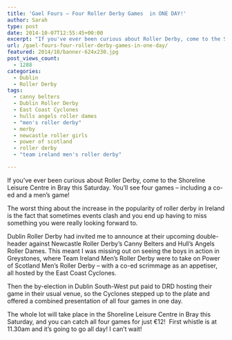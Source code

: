 ```yaml
---
title: 'Gael Fours – Four Roller Derby Games  in ONE DAY!'
author: Sarah
type: post
date: 2014-10-07T12:55:45+00:00
excerpt: "If you've ever been curious about Roller Derby, come to the Shoreline Leisure Centre in Bray this Saturday. You'll see four games - including a co-ed and a men's game!"
url: /gael-fours-four-roller-derby-games-in-one-day/
featured: 2014/10/banner-624x230.jpg
post_views_count:
  - 1288
categories:
  - Dublin
  - Roller Derby
tags:
  - canny belters
  - Dublin Roller Derby
  - East Coast Cyclones
  - hulls angels roller dames
  - "men's roller derby"
  - merby
  - newcastle roller girls
  - power of scotland
  - roller derby
  - "team ireland men's roller derby"

---
```

If you&#8217;ve ever been curious about Roller Derby, come to the Shoreline Leisure Centre in Bray this Saturday. You&#8217;ll see four games &#8211; including a co-ed and a men&#8217;s game!

The worst thing about the increase in the popularity of roller derby in Ireland is the fact that sometimes events clash and you end up having to miss something you were really looking forward to.

Dublin Roller Derby had invited me to announce at their upcoming double-header against Newcastle Roller Derby&#8217;s Canny Belters and Hull&#8217;s Angels Roller Dames. This meant I was missing out on seeing the boys in action in Greystones, where Team Ireland Men&#8217;s Roller Derby were to take on Power of Scotland Men&#8217;s Roller Derby &#8211; with a co-ed scrimmage as an appetiser, all hosted by the East Coast Cyclones.

Then the by-election in Dublin South-West put paid to DRD hosting their game in their usual venue, so the Cyclones stepped up to the plate and offered a combined presentation of all four games in one day.

The whole lot will take place in the Shoreline Leisure Centre in Bray this Saturday, and you can catch all four games for just €12!  First whistle is at 11.30am and it&#8217;s going to go all day! I can&#8217;t wait!

&nbsp;

&nbsp;